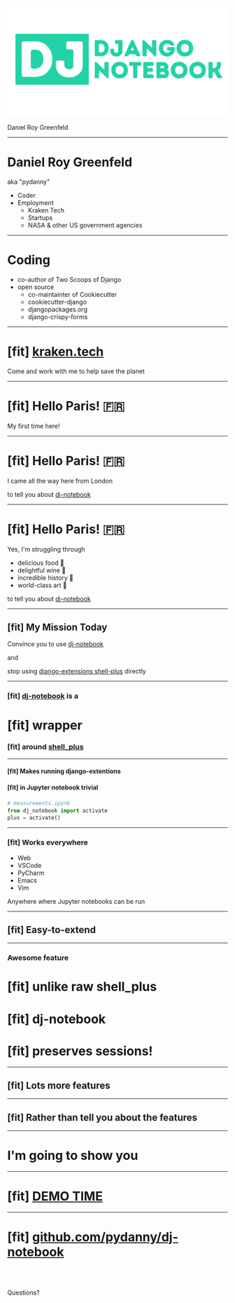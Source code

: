 
![inline](assets/dj-notebook-logo.png)

Daniel Roy Greenfeld

----

# Daniel Roy Greenfeld

aka "pydanny"

- Coder
- Employment
  - Kraken Tech
  - Startups
  - NASA & other US government agencies

----

# Coding

- co-author of Two Scoops of Django
- open source
  - co-maintainter of Cookiecutter
  - cookiecutter-django
  - djangopackages.org
  - django-crispy-forms

----

# [fit] [kraken.tech](http://kraken.tech/)

Come and work with me to help save the planet

----

# [fit] Hello Paris! 🇫🇷

My first time here!

----

# [fit] Hello Paris! 🇫🇷

I came all the way here from London

to tell you about [dj-notebook]()

----

# [fit] Hello Paris! 🇫🇷

Yes, I'm struggling through

- delicious food 🍲
- delightful wine 🍷
- incredible history 🏰
- world-class art 🎨

to tell you about [dj-notebook]()

----

## [fit] My Mission Today

Convince you to use [dj-notebook]() 

and 

stop using [django-extensions shell-plus]() directly

----

### [fit] [dj-notebook]() is a

# [fit] wrapper 

### [fit] around [shell_plus]()

----

#### [fit] Makes running django-extentions

#### [fit] in Jupyter notebook trivial

```python
# measurements.ipynb
from dj_notebook import activate
plus = activate()
```

----

### [fit] Works everywhere

- Web
- VSCode
- PyCharm
- Emacs
- Vim

Anywhere where Jupyter notebooks can be run

----

## [fit] Easy-to-extend

----

### Awesome feature

# [fit] unlike raw shell_plus

# [fit] dj-notebook

# [fit] preserves sessions!

----

## [fit] Lots more features

----

## [fit] Rather than tell you about the features

----

# I'm going to show you

----

# [fit] [DEMO TIME]()

----

# [fit] [github.com/pydanny/dj-notebook]()

<br>
<br>

Questions?